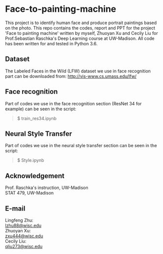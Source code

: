 # Face-to-painting-machine
This project is to identify human face and produce portrait paintings based on the photo. This repo contains the codes, report and PPT for the project 'Face to painting machine' written by myself, Zhuoyan Xu and Cecily Liu for Prof.Sebastian Raschka's Deep Learning course at UW-Madison. All code has been written for and tested in Python 3.6.

## Dataset
The Labeled Faces in the Wild (LFW) dataset we use in face recognition part can be downloaded from: http://vis-www.cs.umass.edu/lfw/

## Face recognition
Part of codes we use in the face recognition section (ResNet 34 for example) can be seen in the script:
> $ train_res34.ipynb

## Neural Style Transfer
Part of codes we use in the neural style transfer section can be seen in the script:
> $ Style.ipynb

## Acknowledgement
Prof. Raschka's instruction, UW-Madison  
STAT 479, UW-Madison

## E-mail
Lingfeng Zhu:  
lzhu88@wisc.edu  
Zhuoyan Xu:  
zxu444@wisc.edu  
Cecily Liu:  
qliu273@wisc.edu
